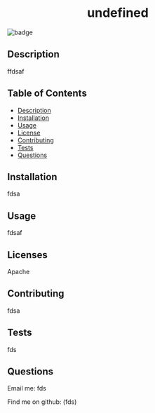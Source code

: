 
<h1 align="center">undefined</h1>

![badge](https://img.shields.io/badge/license-Apache-brightgreen)<br />

## Description
ffdsaf

## Table of Contents
- [Description](#description)
- [Installation](#installation)
- [Usage](#usage)
- [License](#license)
- [Contributing](#contributing)
- [Tests](#tests)
- [Questions](#questions)

## Installation
fdsa
        
## Usage
fdsaf

## Licenses
Apache

## Contributing
fdsa

## Tests
fds

## Questions

Email me: fds

Find me on github: (fds)
    
